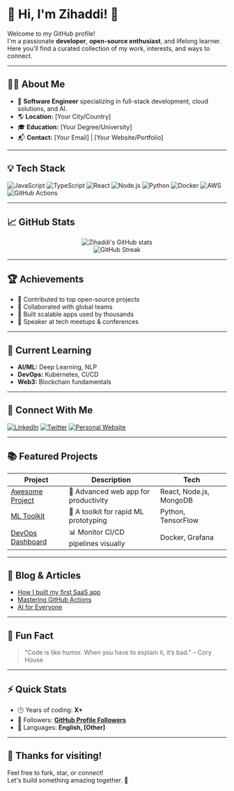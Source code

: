 # 👋 Hi, I'm Zihaddi! 🚀

Welcome to my GitHub profile!  
I'm a passionate **developer**, **open-source enthusiast**, and lifelong learner.  
Here you'll find a curated collection of my work, interests, and ways to connect.

---

## 🧑‍💻 About Me

- 💼 **Software Engineer** specializing in full-stack development, cloud solutions, and AI.
- 🌎 **Location:** [Your City/Country]
- 🎓 **Education:** [Your Degree/University]
- 📬 **Contact:** [Your Email] | [Your Website/Portfolio]

---

## 💡 Tech Stack

![JavaScript](https://img.shields.io/badge/JavaScript-F7DF1E?style=flat&logo=javascript&logoColor=black)
![TypeScript](https://img.shields.io/badge/TypeScript-3178C6?style=flat&logo=typescript&logoColor=white)
![React](https://img.shields.io/badge/React-61DAFB?style=flat&logo=react&logoColor=black)
![Node.js](https://img.shields.io/badge/Node.js-339933?style=flat&logo=nodedotjs&logoColor=white)
![Python](https://img.shields.io/badge/Python-3776AB?style=flat&logo=python&logoColor=white)
![Docker](https://img.shields.io/badge/Docker-2496ED?style=flat&logo=docker&logoColor=white)
![AWS](https://img.shields.io/badge/AWS-232F3E?style=flat&logo=amazonaws&logoColor=white)
![GitHub Actions](https://img.shields.io/badge/GitHub%20Actions-2088FF?style=flat&logo=githubactions&logoColor=white)

---

## 📈 GitHub Stats

<p align="center">
  <img src="https://github-readme-stats.vercel.app/api?username=zihaddi&show_icons=true&theme=github_dark" alt="Zihaddi's GitHub stats" />
  <br>
  <img src="https://github-readme-streak-stats.herokuapp.com/?user=zihaddi&theme=github-dark-blue" alt="GitHub Streak" />
</p>

---

## 🏆 Achievements

- 🥇 Contributed to top open-source projects
- 🤝 Collaborated with global teams
- 🚀 Built scalable apps used by thousands
- 🎉 Speaker at tech meetups & conferences

---

## 🌱 Current Learning

- **AI/ML:** Deep Learning, NLP
- **DevOps:** Kubernetes, CI/CD
- **Web3:** Blockchain fundamentals

---

## 🔗 Connect With Me

[![LinkedIn](https://img.shields.io/badge/LinkedIn-0A66C2?style=flat&logo=linkedin&logoColor=white)](https://www.linkedin.com/in/zihaddi)
[![Twitter](https://img.shields.io/badge/Twitter-1DA1F2?style=flat&logo=twitter&logoColor=white)](https://twitter.com/zihaddi)
[![Personal Website](https://img.shields.io/badge/Portfolio-24292E?style=flat&logo=github&logoColor=white)](https://yourwebsite.com)

---

## 📚 Featured Projects

| Project | Description | Tech |
| ------- | ----------- | ---- |
| [Awesome Project](https://github.com/zihaddi/awesome-project) | 🚀 Advanced web app for productivity | React, Node.js, MongoDB |
| [ML Toolkit](https://github.com/zihaddi/ml-toolkit) | 🤖 A toolkit for rapid ML prototyping | Python, TensorFlow |
| [DevOps Dashboard](https://github.com/zihaddi/devops-dashboard) | 📊 Monitor CI/CD pipelines visually | Docker, Grafana |

---

## 📝 Blog & Articles

- [How I built my first SaaS app](https://yourblog.com/saas-app)
- [Mastering GitHub Actions](https://yourblog.com/github-actions)
- [AI for Everyone](https://yourblog.com/ai-for-everyone)

---

## 🎨 Fun Fact

> "Code is like humor. When you have to explain it, it’s bad." – Cory House

---

## ⚡ Quick Stats

- 🕒 Years of coding: **X+**
- 🌟 Followers: **[GitHub Profile Followers](https://github.com/zihaddi?tab=followers)**
- 🚩 Languages: **English, [Other]**

---

## 🖤 Thanks for visiting!

Feel free to fork, star, or connect!  
Let's build something amazing together. 🌟

